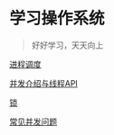 # 学习操作系统

> 好好学习，天天向上



[进程调度](./Process_schedule.md)

[并发介绍与线程API](Concurrency_introduction&Thread_API.md)

[锁](Lock.md)

[常见并发问题](./Concurrency_Issues.md)



